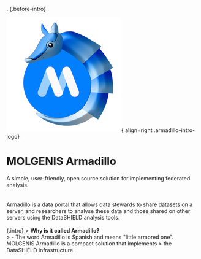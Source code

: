 .
{.before-intro}

![Image title](/img/armadillo-logo-border.png){ align=right .armadillo-intro-logo}
<h1 class="intro">MOLGENIS Armadillo</h1>
A simple, user-friendly, open source solution for implementing federated analysis.<br/><br/><br/>
Armadillo is a data portal that allows data stewards to share datasets on a server,
and researchers to analyse these data and those shared on other servers using
the DataSHIELD analysis tools.<br/><br/>
{.intro}
> <b>Why is it called Armadillo?</b><br/>
> - The word Armadillo is Spanish and means "little armored one". MOLGENIS Armadillo is a compact solution that implements 
> the DataSHIELD infrastructure.